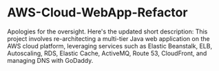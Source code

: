 # AWS-Cloud-WebApp-Refactor
Apologies for the oversight. Here's the updated short description:  This project involves re-architecting a multi-tier Java web application on the AWS cloud platform, leveraging services such as Elastic Beanstalk, ELB, Autoscaling, RDS, Elastic Cache, ActiveMQ, Route 53, CloudFront, and managing DNS with GoDaddy.
